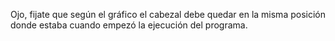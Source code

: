 Ojo, fijate que según el gráfico el cabezal debe quedar en la misma posición donde estaba cuando empezó la ejecución del programa.